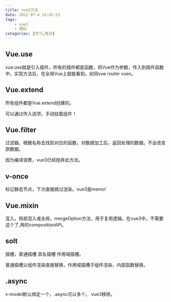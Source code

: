 ```yaml
---
title: vue2方法
date: 2022-07-4 19:45:53
tags:
    - vue2
    - 源码
categories: [学习,笔记]
---
```


## Vue.use

vue.use就是引入插件，所有的插件都是函数，将Vue作为参数，传入到插件函数中，实现方法后，在全局Vue上就能看到。如同vue router vuex。
<!-- more -->

## Vue.extend

所有组件都是Vue.extend创建的。

可以通过传入选项，手动挂载组件！

## Vue.filter

过滤器。根据名称去找到对应的函数，对数据加工后，返回处理的数据。不会改变原数据。

因为编译浪费，vue3已经抛弃此方法。

## v-once

标记静态节点，下次直接跳过渲染。vue3是memo!

## Vue.mixin

混入。局部混入或全局，mergeOption方法，用于复用逻辑。在vue3中，不需要这个了,用的compositionAPi。


## solt

插槽，普通插槽 具名插槽 作用域插槽。

普通插槽父组件渲染直接替换，作用域插槽子组件渲染，内部函数替换。

## .async

v-model默认绑定一个，.async可以多个。 vue3移除。